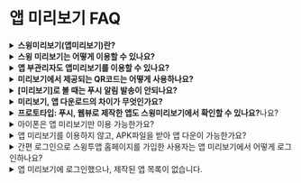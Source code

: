 # 앱 미리보기 FAQ

<details>

<summary><strong>스윙미리보기(앱미리보기)란?</strong></summary>

스윙 미리보기는 스윙투앱에서 제작한 앱을 실시간으로 확인할 수 있는 \[앱미리보기]서비스입니다.

스윙투앱 공식앱을 다운받은 뒤 – 앱미리보기 메뉴에서 – 스윙홈페이지에서 가입하신 계정으로 로그인해주세요.

앱 미리보기 페이지에서 스윙투앱에서 제작한 모든 앱 목록을 확인할 수 있어요.

앱 내에서 미리보기, 다운로드하여 핸드폰에서 직접 확인할 수 있습니다.

번거롭게 APK파일을 받아서 설치하지 않아도, 내가 제작한 앱을 실시간으로 확인할 수 있습니다!

\*특히 그동안 지원되지 않았던 아이폰에서도 앱 미리보기가 가능합니다. (다운은 안되요\~!)

★스윙 미리보기에 대한 상세 설명은 관련 매뉴얼을 확인해주시기 바랍니다.

**☞** [**스윙 미리보기 서비스란?**](https://wp.swing2app.co.kr/swing-preview/)

**☞** [**스윙 미리보기 이용방법 보러가기**](https://wp.swing2app.co.kr/documentation/swingpreview/)

</details>

<details>

<summary><strong>스윙 미리보기는 어떻게 이용할 수 있나요?</strong></summary>

<img src="../.gitbook/assets/앱미리보기-1.png" alt="" data-size="original">

1\)앱스토어, 플레이스토어에서 ‘스윙투앱’ 공식앱을 다운받아주세요. \*앱이 이미 설치가 되어 있다면 최신버전으로 업데이트 받아주세요

2\) 앱 실행 후 → 카테고리 상단에 \[앱미리보기] 메뉴를 선택한 뒤 스윙웹사이트 가입 계정(아이디, 비밀번호)으로 로그인해주세요.

3\) 로그인이 완료되면 앱 미리보기 페이지가 열리며, 제작한 앱 목록을 확인할 수 있습니다.

\-아이폰은 미리보기 버튼을 눌러서 확인이 가능합니다.

\-안드로이드폰에서는 앱미리보기, 앱 다운로드 가능합니

</details>

<details>

<summary><strong>앱 부관리자도 앱미리보기를 이용할 수 있나요?</strong></summary>

네 부관리자도 앱미리보기에서 로그인하여 앱을 확인할 수 있습니다.

로그인을 할 때는 **부관리자 아이디, 비밀번호, 앱 아이디**를 입력하시고, \[부관리자 로그인] 버튼을 선택하면 로그인 됩니다.

여기서! 아이디와 비밀번호는 앱에 가입된 아이디, 비밀번호를 넣어주시구요.

**앱 아이디는 스윙 앱제작 페이지 → 1단계 기본정보에 보시면, 앱 아이디를 확인할 수 있습니다.​**

스윙투 웹사이트에서 부관리자 로그인하는 방법과 동일하게!

부관리자 아이디, 비밀번호, 앱 아이디를 입력해서 로그인할 수 있습니다.

**\* 이미지 참고)**

<img src="https://wp.swing2app.co.kr/wp-content/uploads/2018/09/%EB%AF%B8%EB%A6%AC%EB%B3%B4%EA%B8%B09.png" alt="" data-size="original">

**앱 부관리자 설정 방법, 로그인하는 방법은 아래 매뉴얼을 참고해주세요!**

<img src="https://s.w.org/images/core/emoji/11/svg/25b6.svg" alt="▶" data-size="line"> **** [**스윙미리보기 상세방법 매뉴얼 확인하기**](https://wp.swing2app.co.kr/documentation/swingpreview/)

</details>

<details>

<summary><strong>미리보기에서 제공되는 QR코드는 어떻게 사용하나요?</strong></summary>

앱 미리보기 페이지에서 ‘QR 코드로 미리보기’ 메뉴를 확인할 수 있는데요.

해당 메뉴는 관리자로 로그인하지 않아도! **앱마다 제공되는 QR코드를 스캔하여 핸드폰에서 앱을 미리볼 수 있습니다.**

QR코드 미리보기는 일반 프로토타입으로 제작한 앱만 이용이 가능합니다. \*웹뷰, 푸시앱으로 제작한 앱은 이용 불가

****

**★ QR코드 이용방법**

스윙투앱 앱 실행 – 앱 미리보기 – \[QR코드로 미리보기] 버튼 선택 → 핸드폰을 해당 QR코드 이미지에 가져다 대면 제작한 앱이 핸드폰에서 미리보기로 실행됩니다.

<img src="https://wp.swing2app.co.kr/wp-content/uploads/2018/09/%EB%AF%B8%EB%A6%AC%EB%B3%B4%EA%B8%B010.png" alt="" data-size="original">

<img src="https://wp.swing2app.co.kr/wp-content/uploads/2018/09/%EC%8A%A4%EC%9C%99%EB%AF%B8%EB%A6%AC%EB%B3%B4%EA%B8%B04-1.png" alt="" data-size="original">

</details>

<details>

<summary><strong>[미리보기]로 볼 때는 푸시 알림 발송이 안되나요?</strong></summary>

네 , 앱 다운이 아니라 미리보기로 앱을 보실 때는 푸시 알림이 발송되지 않습니다.

푸시 외에도 공유기능을 이용할 수 없습니다.

(앱 공유, 게시판, 게시물, 이미지 공유 모두 안되요)

★아이폰 사용자들은 \*미리보기만 가능하기 때문에 해당 기능을 사용할 수 없음에 양해부탁드립니다.

★안드로이드 사용자들은 앱 다운로드를 선택하면, 다운 받은 앱에서는 스윙의 모든 기능을 이용할 수 있습니다.

</details>

<details>

<summary><strong>미리보기, 앱 다운로드의 차이가 무엇인가요?</strong></summary>

스윙투앱 공식앱 – \[앱미리보기] 에서 스윙 계정으로 로그인을 하면, 제작한 앱목록이 뜨구요.

앱이름 하단에 **\[미리보기], \[앱 다운로드]** 버튼을 확인할 수 있습니다.

**\* 미리보기: 앱을 다운 받지 않고, 핸드폰에서 앱을 미리보기 형식으로 바로 확인할 수 있습니다.**

**\* 앱 다운로드: 앱을 핸드폰에 직접 다운 받아 설치하여 이용합니다.**

</details>

<details>

<summary><strong>프로토타입: 푸시, 웹뷰로 제작한 앱도 스윙미리보기에서 확인할 수 있나요?</strong>나요?</summary>

안드로이드폰에서는 \[앱 다운로드]로 확인이 가능하며, **아이폰에서는 확인할 수 없습니다.**

\-안드로이드폰 프로토타입 – 푸시, 웹뷰로 제작한 앱은 스윙미리보기 \[앱 다운로드]만 가능합니다.

미리보기는 지원되지 않으며, 핸드폰에 앱을 다운받아야만 확인할 수 있습니다.

\-아이폰에서는 푸시, 웹뷰로 제작한 앱은 목록에 뜨지 않습니다.

</details>

<details>

<summary>아이폰은 앱 미리보기만 이용 가능한가요?</summary>

네 아이폰의 경우 앱 다운로드는 지원되지 않고, \[미리보기]를 통해서 앱을 확인할 수 있습니다.

앱미리보기 페이지에서 동일하게 스윙 계정: 관리자 아이디, 비밀번호로 로그인하면 제작한 앱목록을 확인할 수 있습니다.

**\*프로토타입: 푸시, 웹뷰로 제작한 앱은 스윙 미리보기로 이용할 수 없습니다.**

푸시, 웹뷰로 제작한 앱은 앱 다운로드만 가능하기 때문에 아이폰에서 지원이 안됩니다.

&#x20;

**\[아이폰 – 스윙미리보기 어플 실행화면]**\
![](https://wp.swing2app.co.kr/wp-content/uploads/2018/09/%EC%95%84%EC%9D%B4%ED%8F%B0%EB%AF%B8%EB%A6%AC%EB%B3%B4%EA%B8%B03.png)

</details>

<details>

<summary>앱 미리보기를 이용하지 않고, APK파일을 받아 앱 다운이 가능한가요?</summary>

&#x20;안드로이드폰 기존 앱 설치방법 – APK파일을 다운받아 설치하여 이용할 수 있습니다.

스윙미리보기를 이용하지 않고, 앱제작 시 완성되는 APK파일을 다운 받아 핸드폰에 직접 설치하여 이용할 수 있습니다.

기존 앱설치 방법과 스윙 미리보기를 함께 이용하실 수 있으니, 이용에 참고 부탁드립니다.

**\*APK파일 다운은 안드로이드폰만 가능**

</details>

<details>

<summary>간편 로그인으로 스윙투앱 홈페이지를 가입한 사용자는 앱 미리보기에서 어떻게 로그인하나요?</summary>

스윙투앱 가입시 간편로그인으로 진행하셨던 분들은 네이버, 구글, 페이스북 아이콘을 선택해서 로그인을 진행해주세요.

****![](../.gitbook/assets/al.PNG)****

**\*아이폰은 간편 로그인 기능이 제공되지 않습니다.**

간편로그인 사용자는 안드로이드폰을 이용하시거나, 아이폰 이용시 부관리자 로그인 or  QR코드로 미리보기 기능으로 이용해주세요.

</details>

<details>

<summary>앱 미리보기에 로그인했으나, 제작된 앱 목록이 없습니다.</summary>

&#x20;제작 완료된 앱만 미리보기 목록에 뜹니다.

따라서 리스트에 앱이 없다면, 아직 앱이 제작되지 않았을 가능성이 큽니다.

아직 앱제작을 안했다면 \[앱 제작하기] 버튼을 눌러서 제작을 해주시구요.

\[앱 제작하기]를 눌렀다면 버전관리에서 제작이 완료되었다는 상태표시를 확인하고 다시 접속해주세요. (제작시간 5분\~10분 소요)

</details>






